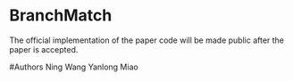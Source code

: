 # BranchMatch
The official implementation of the paper code will be made public after the paper is accepted.

#Authors
Ning Wang
Yanlong Miao
